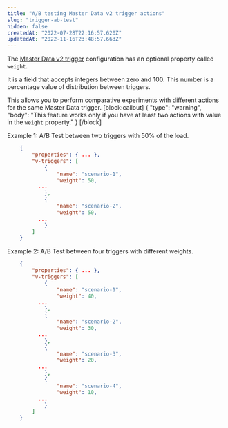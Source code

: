 ```yaml
---
title: "A/B testing Master Data v2 trigger actions"
slug: "trigger-ab-test"
hidden: false
createdAt: "2022-07-28T22:16:57.620Z"
updatedAt: "2022-11-16T23:48:57.663Z"
---
```

The [Master Data v2 trigger](https://developers.vtex.com/vtex-rest-api/docs/setting-up-triggers-on-master-data-v2) configuration has an optional property called `weight`.

It is a field that accepts integers between zero and 100. This number is a percentage value of distribution between triggers.

This allows you to perform comparative experiments with different actions for the same Master Data trigger.
[block:callout]
{
  "type": "warning",
  "body": "This feature works only if you have at least two actions with value in the `weight` property."
}
[/block]

Example 1: A/B Test between two triggers with 50% of the load.

```json
    {
    	"properties": { ... },
    	"v-triggers": [
    		{
    			"name": "scenario-1",
    			"weight": 50,
          ...
    		},
    		{
    			"name": "scenario-2",
    			"weight": 50,
          ...
    		}
    	]
    }
```

Example 2: A/B Test between four triggers with different weights.
```json
    {
    	"properties": { ... },
    	"v-triggers": [
    		{
    			"name": "scenario-1",
    			"weight": 40,
          ...
    		},
    		{
    			"name": "scenario-2",
    			"weight": 30,
          ...
    		},
    		{
    			"name": "scenario-3",
    			"weight": 20,
          ...
    		},
    		{
    			"name": "scenario-4",
    			"weight": 10,
          ...
    		}
    	]
    }
```